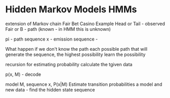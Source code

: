 # Hidden Markov Models HMMs
extension of Markov chain
Fair Bet Casino Example 
Head or Tail - observed
Fair or B - path (known - in HMM this is unknown)

pi - path sequence
x - emission sequence - 

What happen if we don't know the path
each possible path that will generate the sequence, the highest possibility
 learn the possibility

recursion for estimating probability
calculate the tgiven data

p(x, M) - decode

model M, sequence x, P(x|M)
Estimate transition probabilities
a model and new data - find the hidden state sequence
<!--stackedit_data:
eyJoaXN0b3J5IjpbMTgzNTQ0MDU2OCwxNTUzNDE1MTE5LDE4OT
E4MjgzNzAsMTk4NTkwMDU5Miw5NDg2MTE4NzcsNjA5NDE2OTA2
LDcxOTQ2MTk2MSwzNTA4MzE2MjQsLTIwODg3NDY2MTIsNzMwOT
k4MTE2XX0=
-->
